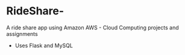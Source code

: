 # RideShare-
A ride share app using Amazon AWS - Cloud Computing projects and assignments

* Uses Flask and MySQL
